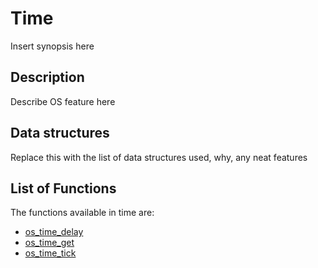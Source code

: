 # Time


Insert synopsis here


## Description

Describe OS feature here 

## Data structures

Replace this with the list of data structures used, why, any neat features

## List of Functions

The functions available in time are:

* [os_time_delay](os_time_delay.md)
* [os_time_get](os_time_get.md)
* [os_time_tick](os_time_tick.md)
